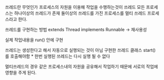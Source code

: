 쓰레드란 무엇인가
프로세스의 자원을 이용해 작업을 수행하는것이 쓰레드 모든 프로세스는 하나이상의 쓰레드가 존재
둘이상의 쓰레드를 가진 프로세스를 멀티 쓰레드 프로세스라고 한다.

쓰레드를 구현하는 방법
extends Thread 
implements Runnable
  -> 재사용성 
  
 실제 작업내용을 run() 안에 구현
 
 쓰레드는 생성한다고 해서 자동으로 실행되는 것이 아님
 구현한 쓰레드 클래스 start() 를 호출해야함 * 한번 실행된 쓰레드는 다시 실행 될 수 없다 

멀티쓰레드의 경우 같은 프로세스내의 자원을 공유해서 작업하기 때문에 서로의 작업에 영향을 주게 된다.
